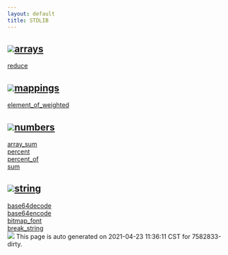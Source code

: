 ```yaml
---
layout: default
title: STDLIB
---
```



<h2 class="border-bottom py-3 text-uppercase">
  <img src="https://cdnjs.cloudflare.com/ajax/libs/octicons/8.5.0/svg/bookmark.svg"><a class='text-secondary' name="arrays" href="#arrays">arrays</a>
</h2>

<div class='row'>
<div class='col-sm-4 col-md-3 col-lg-3 col-xl-2'>
<div><a href='arrays/reduce.html'>reduce</a></div>
</div>
</div>

<h2 class="border-bottom py-3 text-uppercase">
  <img src="https://cdnjs.cloudflare.com/ajax/libs/octicons/8.5.0/svg/bookmark.svg"><a class='text-secondary' name="mappings" href="#mappings">mappings</a>
</h2>

<div class='row'>
<div class='col-sm-4 col-md-3 col-lg-3 col-xl-2'>
<div><a href='mappings/element_of_weighted.html'>element_of_weighted</a></div>
</div>
</div>

<h2 class="border-bottom py-3 text-uppercase">
  <img src="https://cdnjs.cloudflare.com/ajax/libs/octicons/8.5.0/svg/bookmark.svg"><a class='text-secondary' name="numbers" href="#numbers">numbers</a>
</h2>

<div class='row'>
<div class='col-sm-4 col-md-3 col-lg-3 col-xl-2'>
<div><a href='numbers/array_sum.html'>array_sum</a></div>
</div>
<div class='col-sm-4 col-md-3 col-lg-3 col-xl-2'>
<div><a href='numbers/percent.html'>percent</a></div>
</div>
<div class='col-sm-4 col-md-3 col-lg-3 col-xl-2'>
<div><a href='numbers/percent_of.html'>percent_of</a></div>
</div>
<div class='col-sm-4 col-md-3 col-lg-3 col-xl-2'>
<div><a href='numbers/sum.html'>sum</a></div>
</div>
</div>

<h2 class="border-bottom py-3 text-uppercase">
  <img src="https://cdnjs.cloudflare.com/ajax/libs/octicons/8.5.0/svg/bookmark.svg"><a class='text-secondary' name="string" href="#string">string</a>
</h2>

<div class='row'>
<div class='col-sm-4 col-md-3 col-lg-3 col-xl-2'>
<div><a href='string/base64decode.html'>base64decode</a></div>
</div>
<div class='col-sm-4 col-md-3 col-lg-3 col-xl-2'>
<div><a href='string/base64encode.html'>base64encode</a></div>
</div>
<div class='col-sm-4 col-md-3 col-lg-3 col-xl-2'>
<div><a href='string/bitmap_font.html'>bitmap_font</a></div>
</div>
<div class='col-sm-4 col-md-3 col-lg-3 col-xl-2'>
<div><a href='string/break_string.html'>break_string</a></div>
</div>
</div>

<div class="alert alert-info my-4" role="alert">
    <img src="https://cdnjs.cloudflare.com/ajax/libs/octicons/8.5.0/svg/info.svg">
    This page is auto generated on 2021-04-23 11:36:11 CST for 7582833-dirty.</a>
</div>

